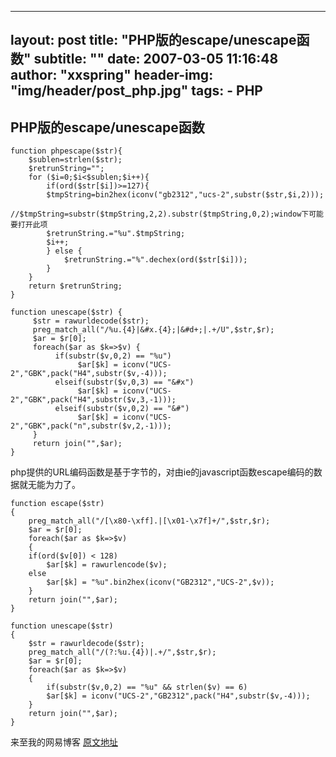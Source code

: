 
---
layout:     post
title:      "PHP版的escape/unescape函数"
subtitle:   ""
date:       2007-03-05 11:16:48
author:     "xxspring"
header-img: "img/header/post_php.jpg"
tags:
    - PHP
---

## PHP版的escape/unescape函数


```
function phpescape($str){
    $sublen=strlen($str);
    $retrunString="";
    for ($i=0;$i<$sublen;$i++){
        if(ord($str[$i])>=127){
        $tmpString=bin2hex(iconv("gb2312","ucs-2",substr($str,$i,2)));
        //$tmpString=substr($tmpString,2,2).substr($tmpString,0,2);window下可能要打开此项
        $retrunString.="%u".$tmpString;
        $i++;
        } else {
            $retrunString.="%".dechex(ord($str[$i]));
        }
    }
    return $retrunString;
}

function unescape($str) {
     $str = rawurldecode($str);
     preg_match_all("/%u.{4}|&#x.{4};|&#d+;|.+/U",$str,$r);
     $ar = $r[0];
     foreach($ar as $k=>$v) {
          if(substr($v,0,2) == "%u")
               $ar[$k] = iconv("UCS-2","GBK",pack("H4",substr($v,-4)));
          elseif(substr($v,0,3) == "&#x")
               $ar[$k] = iconv("UCS-2","GBK",pack("H4",substr($v,3,-1)));
          elseif(substr($v,0,2) == "&#")
               $ar[$k] = iconv("UCS-2","GBK",pack("n",substr($v,2,-1)));
     }
     return join("",$ar);
}
```

<!--下面的程序，只能用于单一汉字-->

php提供的URL编码函数是基于字节的，对由ie的javascript函数escape编码的数据就无能为力了。


```
function escape($str)
{
    preg_match_all("/[\x80-\xff].|[\x01-\x7f]+/",$str,$r);
    $ar = $r[0];
    foreach($ar as $k=>$v)
    {
    if(ord($v[0]) < 128)
        $ar[$k] = rawurlencode($v);
    else
        $ar[$k] = "%u".bin2hex(iconv("GB2312","UCS-2",$v));
    }
    return join("",$ar);
}

function unescape($str)
{
    $str = rawurldecode($str);
    preg_match_all("/(?:%u.{4})|.+/",$str,$r);
    $ar = $r[0];
    foreach($ar as $k=>$v)
    {
        if(substr($v,0,2) == "%u" && strlen($v) == 6)
        $ar[$k] = iconv("UCS-2","GB2312",pack("H4",substr($v,-4)));
    }
    return join("",$ar);
}
```

来至我的网易博客 [原文地址](http://xxspring.blog.163.com/blog/static/114880582007251116480/)
